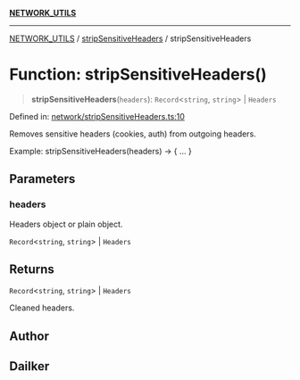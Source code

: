 [**NETWORK_UTILS**](../../README.md)

***

[NETWORK_UTILS](../../README.md) / [stripSensitiveHeaders](../README.md) / stripSensitiveHeaders

# Function: stripSensitiveHeaders()

> **stripSensitiveHeaders**(`headers`): `Record`\<`string`, `string`\> \| `Headers`

Defined in: [network/stripSensitiveHeaders.ts:10](https://github.com/dailker/everyutil/blob/26e2bb73429918cf0d08899e9efd90b82a42c92e/src/network/stripSensitiveHeaders.ts#L10)

Removes sensitive headers (cookies, auth) from outgoing headers.

Example: stripSensitiveHeaders(headers) → { ... }

## Parameters

### headers

Headers object or plain object.

`Record`\<`string`, `string`\> | `Headers`

## Returns

`Record`\<`string`, `string`\> \| `Headers`

Cleaned headers.

## Author

## Dailker
